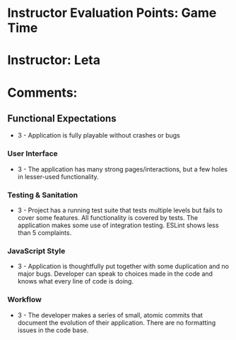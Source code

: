 # Instructor Evaluation Points: Game Time
# Instructor: Leta
# Comments:

## Functional Expectations

* 3 - Application is fully playable without crashes or bugs

### User Interface

* 3 - The application has many strong pages/interactions, but a few holes in lesser-used functionality.

### Testing & Sanitation

* 3 - Project has a running test suite that tests multiple levels but fails to cover some features. All functionality is covered by tests. The application makes some use of integration testing. ESLint shows less than 5 complaints.

### JavaScript Style

* 3 - Application is thoughtfully put together with some duplication and no major bugs. Developer can speak to choices made in the code and knows what every line of code is doing.

### Workflow

* 3 - The developer makes a series of small, atomic commits that document the evolution of their application. There are no formatting issues in the code base.
